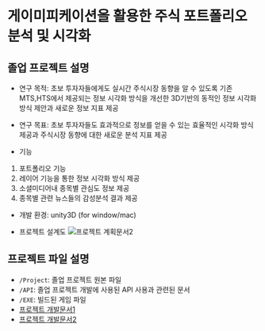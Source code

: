 # 게이미피케이션을 활용한 주식 포트폴리오 분석 및 시각화

## 졸업 프로젝트 설명

* 연구 목적: 초보 투자자들에게도 실시간 주식시장 동향을 알 수 있도록 기존 MTS,HTS에서 제공되는 정보 시각화 방식을 개선한 3D기반의 동적인 정보 시각화 방식 제안과 새로운 정보 지표 제공

* 연구 목표: 초보 투자자들도 효과적으로 정보를 얻을 수 있는 효율적인 시각화 방식 제공과 주식시장 동향에 대한 새로운 분석 지표 제공

* 기능
1. 포트폴리오 기능
2. 레이어 기능을 통한 정보 시각화 방식 제공
3. 소셜미디어내 종목별 관심도 정보 제공
4. 종목별 관련 뉴스들의 감성분석 결과 제공

* 개발 환경: unity3D (for window/mac) 

* 프로젝트 설계도 
![프로젝트 계획문서2](https://user-images.githubusercontent.com/37391733/134131641-842d4840-fde9-4de4-b1f1-8092e98c1f32.png)

## 프로젝트 파일 설명
 
 * `/Project`: 졸업 프로젝트 원본 파일 
 * `/API`: 졸업 프로젝트 개발에 사용된 API 사용과 관련된 문서
 * `/EXE`: 빌드된 게임 파일 
 * [프로젝트 개발문서1](https://docs.google.com/document/d/1tuIHSd5zLhlpO3-iiiPaRaQ_29pljF6nVNqXlcJVMp4/edit)
 * [프로젝트 개발문서2](https://docs.google.com/document/d/1zfq5J5_YUFQ3t67Vtsd0CIGxtNTGYoTzoCyMeq5ZCHo/edit)
